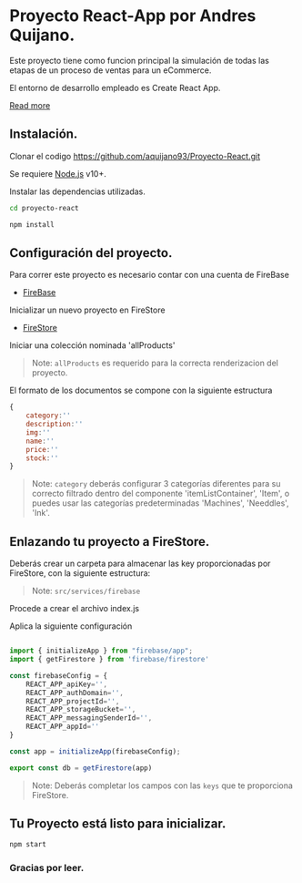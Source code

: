 # Proyecto React-App por Andres Quijano.

Este proyecto tiene como funcion principal la simulación de todas las etapas de
un proceso de ventas para un eCommerce.

El entorno de desarrollo empleado es Create React App. 

[Read more](https://create-react-app.dev/)

## Instalación.


Clonar el codigo https://github.com/aquijano93/Proyecto-React.git

Se requiere [Node.js](https://nodejs.org/) v10+.

Instalar las dependencias utilizadas.

```sh
cd proyecto-react
```

```sh
npm install
```

## Configuración del proyecto.


Para correr este proyecto es necesario contar con una cuenta de FireBase
* [FireBase](https://firebase.google.com/?hl=es-419&gclid=EAIaIQobChMI6d7qh6GX-wIVbU9IAB0Wvw3iEAAYASAAEgL3ovD_BwE&gclsrc=aw.ds)

Inicializar un nuevo proyecto en FireStore
* [FireStore](https://firebase.google.com/products/firestore?hl=es-419&gclid=EAIaIQobChMIm8T9m6GX-wIVEE-RCh0FBQ53EAAYASAAEgIaOPD_BwE&gclsrc=aw.ds)

Iniciar una colección nominada 'allProducts'
> Note: `allProducts` es requerido para la correcta renderizacion del proyecto.

El formato de los documentos se compone con la siguiente estructura

```jsx
{
    category:''
    description:''
    img:''
    name:''
    price:''
    stock:''
}
```

> Note: `category` deberás configurar 3 categorías diferentes para su  correcto filtrado dentro del componente 'itemListContainer', 'Item', o puedes usar las categorías predeterminadas 'Machines', 'Needdles', 'Ink'.

## Enlazando tu proyecto a FireStore.


Deberás crear un carpeta para almacenar las key proporcionadas por FireStore, con la siguiente estructura: 


> Note: `src/services/firebase`


Procede a crear el archivo index.js

Aplica la siguiente configuración

```jsx

import { initializeApp } from "firebase/app";
import { getFirestore } from 'firebase/firestore'

const firebaseConfig = {
    REACT_APP_apiKey='',
    REACT_APP_authDomain='',
    REACT_APP_projectId='',
    REACT_APP_storageBucket='',
    REACT_APP_messagingSenderId='',
    REACT_APP_appId=''
}

const app = initializeApp(firebaseConfig);

export const db = getFirestore(app)

```


> Note: Deberás completar los campos con las `keys` que te proporciona FireStore.


## Tu Proyecto está listo para inicializar.


```sh
npm start
```

### Gracias por leer.
